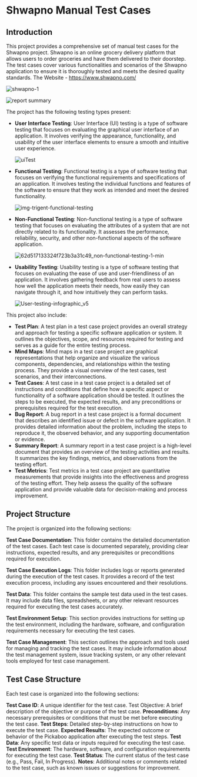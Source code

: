# Shwapno Manual Test Cases

## Introduction

This project provides a comprehensive set of manual test cases for the Shwapno project. Shwapno is an online grocery delivery platform that allows users to order groceries and have them delivered to their doorstep. The test cases cover various functionalities and scenarios of the Shwapno application to ensure it is thoroughly tested and meets the desired quality standards. The Website - https://www.shwapno.com/

![shwapno-1](https://github.com/Akib7/Test-Case-Project-Shwapno/assets/75217894/34f24049-a62d-4a64-a470-1ff17f88196e)

![report summary](https://github.com/Akib7/Test-Case-Project-Shwapno/assets/75217894/e3a08d8d-e049-442b-8923-2e9cc4e21274)

The project has the following testing types present:

- **User Interface Testing**: User Interface (UI) testing is a type of software testing that focuses on evaluating the graphical user interface of an application. It involves verifying the appearance, functionality, and usability of the user interface elements to ensure a smooth and intuitive user experience.

  ![uiTest](https://github.com/Akib7/Test-Case-Project-Pickaboo/assets/75217894/4dd8d311-260f-4782-aa7f-ae38f38d1f54)
  
- **Functional Testing**: Functional testing is a type of software testing that focuses on verifying the functional requirements and specifications of an application. It involves testing the individual functions and features of the software to ensure that they work as intended and meet the desired functionality.

  ![img-trigent-functional-testing](https://github.com/Akib7/Test-Case-Project-Pickaboo/assets/75217894/77ef074b-6c9c-47f4-8bd9-9b096bc52945)
  
- **Non-Functional Testing**: Non-functional testing is a type of software testing that focuses on evaluating the attributes of a system that are not directly related to its functionality. It assesses the performance, reliability, security, and other non-functional aspects of the software application.

  ![62d517133324f723b3a31c49_non-functional-testing-1-min](https://github.com/Akib7/Test-Case-Project-Pickaboo/assets/75217894/5078dc72-f66c-4e85-8b4b-196d338baec0)
  
- **Usability Testing**: Usability testing is a type of software testing that focuses on evaluating the ease of use and user-friendliness of an application. It involves gathering feedback from real users to assess how well the application meets their needs, how easily they can navigate through it, and how intuitively they can perform tasks.

  ![User-testing-infographic_v5](https://github.com/Akib7/Test-Case-Project-Pickaboo/assets/75217894/67074e20-0b54-4c9f-9218-0797e0a5be27)

This project also include:

- **Test Plan**: A test plan in a test case project provides an overall strategy and approach for testing a specific software application or system. It outlines the objectives, scope, and resources required for testing and serves as a guide for the entire testing process.
- **Mind Maps**: Mind maps in a test case project are graphical representations that help organize and visualize the various components, dependencies, and relationships within the testing process. They provide a visual overview of the test cases, test scenarios, and their interconnections.
- **Test Cases**: A test case in a test case project is a detailed set of instructions and conditions that define how a specific aspect or functionality of a software application should be tested. It outlines the steps to be executed, the expected results, and any preconditions or prerequisites required for the test execution.
- **Bug Report**: A bug report in a test case project is a formal document that describes an identified issue or defect in the software application. It provides detailed information about the problem, including the steps to reproduce it, the observed behavior, and any supporting documentation or evidence.
- **Summary Report**: A summary report in a test case project is a high-level document that provides an overview of the testing activities and results. It summarizes the key findings, metrics, and observations from the testing effort.
- **Test Metrics**: Test metrics in a test case project are quantitative measurements that provide insights into the effectiveness and progress of the testing effort. They help assess the quality of the software application and provide valuable data for decision-making and process improvement.

## Project Structure

The project is organized into the following sections:

**Test Case Documentation**: This folder contains the detailed documentation of the test cases. Each test case is documented separately, providing clear instructions, expected results, and any prerequisites or preconditions required for execution.

**Test Case Execution Logs**: This folder includes logs or reports generated during the execution of the test cases. It provides a record of the test execution process, including any issues encountered and their resolutions.

**Test Data**: This folder contains the sample test data used in the test cases. It may include data files, spreadsheets, or any other relevant resources required for executing the test cases accurately.

**Test Environment Setup**: This section provides instructions for setting up the test environment, including the hardware, software, and configuration requirements necessary for executing the test cases.

**Test Case Management**: This section outlines the approach and tools used for managing and tracking the test cases. It may include information about the test management system, issue tracking system, or any other relevant tools employed for test case management.

## Test Case Structure

Each test case is organized into the following sections:

**Test Case ID**: A unique identifier for the test case.
Test Objective: A brief description of the objective or purpose of the test case.
**Preconditions**: Any necessary prerequisites or conditions that must be met before executing the test case.
**Test Steps**: Detailed step-by-step instructions on how to execute the test case.
**Expected Results**: The expected outcome or behavior of the Pickaboo application after executing the test steps.
**Test Data**: Any specific test data or inputs required for executing the test case.
**Test Environment**: The hardware, software, and configuration requirements for executing the test case.
**Test Status**: The current status of the test case (e.g., Pass, Fail, In Progress).
**Notes**: Additional notes or comments related to the test case, such as known issues or suggestions for improvement.


